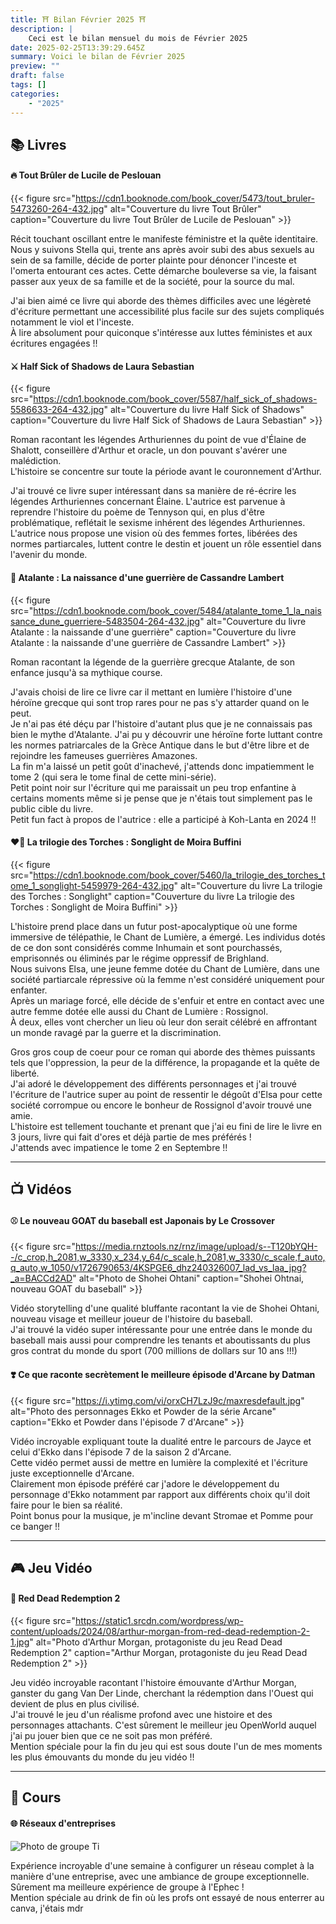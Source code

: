 ```yaml
---
title: ⛩️ Bilan Février 2025 ⛩️
description: |
    Ceci est le bilan mensuel du mois de Février 2025
date: 2025-02-25T13:39:29.645Z
summary: Voici le bilan de Février 2025
preview: ""
draft: false
tags: []
categories:
    - "2025"
---
```



## 📚 Livres
#### 🔥 Tout Brûler de Lucile de Peslouan
{{< figure
    src="https://cdn1.booknode.com/book_cover/5473/tout_bruler-5473260-264-432.jpg"
    alt="Couverture du livre Tout Brûler"
    caption="Couverture du livre Tout Brûler de Lucile de Peslouan"
    >}}

Récit touchant oscillant entre le manifeste féministre et la quête identitaire.  
Nous y suivons Stella qui, trente ans après avoir subi des abus sexuels au sein de sa famille, décide de porter plainte pour dénoncer l'inceste et l'omerta entourant ces actes. Cette démarche bouleverse sa vie, la faisant passer aux yeux de sa famille et de la société, pour la source du mal.  

J'ai bien aimé ce livre qui aborde des thèmes difficiles avec une légèreté d'écriture permettant une accessibilité plus facile sur des sujets compliqués notamment le viol et l'inceste.  
À lire absolument pour quiconque s'intéresse aux luttes féministes et aux écritures engagées !! 

#### ⚔️ Half Sick of Shadows de Laura Sebastian
{{< figure
    src="https://cdn1.booknode.com/book_cover/5587/half_sick_of_shadows-5586633-264-432.jpg"
    alt="Couverture du livre Half Sick of Shadows"
    caption="Couverture du livre Half Sick of Shadows de Laura Sebastian"
    >}}

Roman racontant les légendes Arthuriennes du point de vue d'Élaine de Shalott, conseillère d'Arthur et oracle, un don pouvant s'avérer une malédiction.  
L'histoire se concentre sur toute la période avant le couronnement d'Arthur.

J'ai trouvé ce livre super intéressant dans sa manière de ré-écrire les légendes Arthuriennes concernant Élaine. L'autrice est parvenue à reprendre l'histoire du poème de Tennyson qui, en plus d'être problématique, reflétait le sexisme inhérent des légendes Arthuriennes. L'autrice nous propose une vision où des femmes fortes, libérées des normes partiarcales, luttent contre le destin et jouent un rôle essentiel dans l'avenir du monde. 

#### 🏹 Atalante : La naissance d'une guerrière de Cassandre Lambert 
{{< figure
    src="https://cdn1.booknode.com/book_cover/5484/atalante_tome_1_la_naissance_dune_guerriere-5483504-264-432.jpg"
    alt="Couverture du livre Atalante : la naissande d'une guerrière"
    caption="Couverture du livre Atalante : la naissande d'une guerrière de Cassandre Lambert"
    >}}

Roman racontant la légende de la guerrière grecque Atalante, de son enfance jusqu'à sa mythique course.  

J'avais choisi de lire ce livre car il mettant en lumière l'histoire d'une héroïne grecque qui sont trop rares pour ne pas s'y attarder quand on le peut.  
Je n'ai pas été déçu par l'histoire d'autant plus que je ne connaissais pas bien le mythe d'Atalante. J'ai pu y découvrir une héroïne forte luttant contre les normes patriarcales de la Grèce Antique dans le but d'être libre et de rejoindre les fameuses guerrières Amazones.  
La fin m'a laissé un petit goût d'inachevé, j'attends donc impatiemment le tome 2 (qui sera le tome final de cette mini-série).  
Petit point noir sur l'écriture qui me paraissait un peu trop enfantine à certains moments même si je pense que je n'étais tout simplement pas le public cible du livre.  
Petit fun fact à propos de l'autrice : elle a participé à Koh-Lanta en 2024 !!

#### ❤️‍🔥 La trilogie des Torches : Songlight de Moira Buffini
{{< figure
    src="https://cdn1.booknode.com/book_cover/5460/la_trilogie_des_torches_tome_1_songlight-5459979-264-432.jpg"
    alt="Couverture du livre La trilogie des Torches : Songlight"
    caption="Couverture du livre La trilogie des Torches : Songlight de Moira Buffini"
    >}}

L'histoire prend place dans un futur post-apocalyptique où une forme immersive de télépathie, le Chant de Lumière, a émergé. Les individus dotés de ce don sont considérés comme Inhumain et sont pourchassés, emprisonnés ou éliminés par le régime oppressif de Brighland.  
Nous suivons Elsa, une jeune femme dotée du Chant de Lumière, dans une société partiarcale répressive où la femme n'est considéré uniquement pour enfanter.  
Après un mariage forcé, elle décide de s'enfuir et entre en contact avec une autre femme dotée elle aussi du Chant de Lumière : Rossignol.  
À deux, elles vont chercher un lieu où leur don serait célébré en affrontant un monde ravagé par la guerre et la discrimination.  

Gros gros coup de coeur pour ce roman qui aborde des thèmes puissants tels que l'oppression, la peur de la différence, la propagande et la quête de liberté.  
J'ai adoré le développement des différents personnages et j'ai trouvé l'écriture de l'autrice super au point de ressentir le dégoût d'Elsa pour cette société corrompue ou encore le bonheur de Rossignol d'avoir trouvé une amie.  
L'histoire est tellement touchante et prenant que j'ai eu fini de lire le livre en 3 jours, livre qui fait d'ores et déjà partie de mes préférés !  
J'attends avec impatience le tome 2 en Septembre !! 

***
## 📺 Vidéos
#### ⚾ Le nouveau GOAT du baseball est Japonais by Le Crossover
{{< figure
    src="https://media.rnztools.nz/rnz/image/upload/s--T120bYQH--/c_crop,h_2081,w_3330,x_234,y_64/c_scale,h_2081,w_3330/c_scale,f_auto,q_auto,w_1050/v1726790653/4KSPGE6_dhz240326007_lad_vs_laa_jpg?_a=BACCd2AD"
    alt="Photo de Shohei Ohtani"
    caption="Shohei Ohtnai, nouveau GOAT du baseball"
    >}}

Vidéo storytelling d'une qualité bluffante racontant la vie de Shohei Ohtani, nouveau visage et meilleur joueur de l'histoire du baseball.  
J'ai trouvé la vidéo super intéressante pour une entrée dans le monde du baseball mais aussi pour comprendre les tenants et aboutissants du plus gros contrat du monde du sport (700 millions de dollars sur 10 ans !!!)

#### ❣️ Ce que raconte secrètement le meilleure épisode d'Arcane by Datman
{{< figure
    src="https://i.ytimg.com/vi/orxCH7LzJ9c/maxresdefault.jpg"
    alt="Photo des personnages Ekko et Powder de la série Arcane"
    caption="Ekko et Powder dans l'épisode 7 d'Arcane"
    >}}

Vidéo incroyable expliquant toute la dualité entre le parcours de Jayce et celui d'Ekko dans l'épisode 7 de la saison 2 d'Arcane.  
Cette vidéo permet aussi de mettre en lumière la complexité et l'écriture juste exceptionnelle d'Arcane.  
Clairement mon épisode préféré car j'adore le développement du personnage d'Ekko notamment par rapport aux différents choix qu'il doit faire pour le bien sa réalité.  
Point bonus pour la musique, je m'incline devant Stromae et Pomme pour ce banger !!

***
## 🎮 Jeu Vidéo
#### 🤠 Red Dead Redemption 2
{{< figure
    src="https://static1.srcdn.com/wordpress/wp-content/uploads/2024/08/arthur-morgan-from-red-dead-redemption-2-1.jpg"
    alt="Photo d'Arthur Morgan, protagoniste du jeu Read Dead Redemption 2"
    caption="Arthur Morgan, protagoniste du jeu Read Dead Redemption 2"
    >}}

Jeu vidéo incroyable racontant l'histoire émouvante d'Arthur Morgan, ganster du gang Van Der Linde, cherchant la rédemption dans l'Ouest qui devient de plus en plus civilisé.  
J'ai trouvé le jeu d'un réalisme profond avec une histoire et des personnages attachants. C'est sûrement le meilleur jeu OpenWorld auquel j'ai pu jouer bien que ce ne soit pas mon préféré.  
Mention spéciale pour la fin du jeu qui est sous doute l'un de mes moments les plus émouvants du monde du jeu vidéo !!

***
## 🎒 Cours 
#### 🌐 Réseaux d'entreprises
![Photo de groupe Ti](/images/image.png)

Expérience incroyable d'une semaine à configurer un réseau complet à la manière d'une entreprise, avec une ambiance de groupe exceptionnelle.  
Sûrement ma meilleure expérience de groupe à l'Ephec !  
Mention spéciale au drink de fin où les profs ont essayé de nous enterrer au canva, j'étais mdr